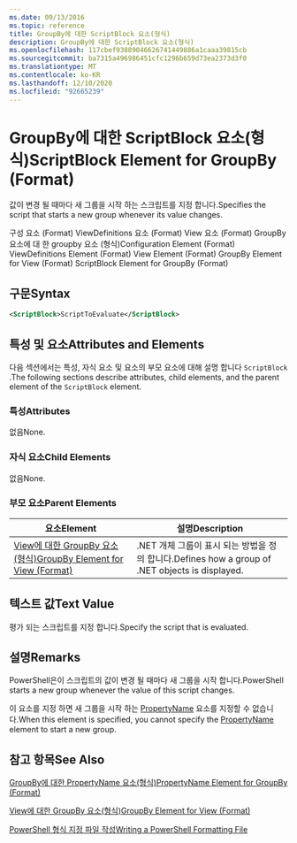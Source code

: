 ```yaml
---
ms.date: 09/13/2016
ms.topic: reference
title: GroupBy에 대한 ScriptBlock 요소(형식)
description: GroupBy에 대한 ScriptBlock 요소(형식)
ms.openlocfilehash: 117cbef93889046626741449886a1caaa39815cb
ms.sourcegitcommit: ba7315a496986451cfc1296b659d73ea2373d3f0
ms.translationtype: MT
ms.contentlocale: ko-KR
ms.lasthandoff: 12/10/2020
ms.locfileid: "92665239"
---
```

# <a name="scriptblock-element-for-groupby-format"></a><span data-ttu-id="e3f8c-103">GroupBy에 대한 ScriptBlock 요소(형식)</span><span class="sxs-lookup"><span data-stu-id="e3f8c-103">ScriptBlock Element for GroupBy (Format)</span></span>

<span data-ttu-id="e3f8c-104">값이 변경 될 때마다 새 그룹을 시작 하는 스크립트를 지정 합니다.</span><span class="sxs-lookup"><span data-stu-id="e3f8c-104">Specifies the script that starts a new group whenever its value changes.</span></span>

<span data-ttu-id="e3f8c-105">구성 요소 (Format) ViewDefinitions 요소 (Format) View 요소 (Format) GroupBy 요소에 대 한 groupby 요소 (형식)</span><span class="sxs-lookup"><span data-stu-id="e3f8c-105">Configuration Element (Format) ViewDefinitions Element (Format) View Element (Format) GroupBy Element for View (Format) ScriptBlock Element for GroupBy (Format)</span></span>

## <a name="syntax"></a><span data-ttu-id="e3f8c-106">구문</span><span class="sxs-lookup"><span data-stu-id="e3f8c-106">Syntax</span></span>

```xml
<ScriptBlock>ScriptToEvaluate</ScriptBlock>
```

## <a name="attributes-and-elements"></a><span data-ttu-id="e3f8c-107">특성 및 요소</span><span class="sxs-lookup"><span data-stu-id="e3f8c-107">Attributes and Elements</span></span>

<span data-ttu-id="e3f8c-108">다음 섹션에서는 특성, 자식 요소 및 요소의 부모 요소에 대해 설명 합니다 `ScriptBlock` .</span><span class="sxs-lookup"><span data-stu-id="e3f8c-108">The following sections describe attributes, child elements, and the parent element of the `ScriptBlock` element.</span></span>

### <a name="attributes"></a><span data-ttu-id="e3f8c-109">특성</span><span class="sxs-lookup"><span data-stu-id="e3f8c-109">Attributes</span></span>

<span data-ttu-id="e3f8c-110">없음</span><span class="sxs-lookup"><span data-stu-id="e3f8c-110">None.</span></span>

### <a name="child-elements"></a><span data-ttu-id="e3f8c-111">자식 요소</span><span class="sxs-lookup"><span data-stu-id="e3f8c-111">Child Elements</span></span>

<span data-ttu-id="e3f8c-112">없음</span><span class="sxs-lookup"><span data-stu-id="e3f8c-112">None.</span></span>

### <a name="parent-elements"></a><span data-ttu-id="e3f8c-113">부모 요소</span><span class="sxs-lookup"><span data-stu-id="e3f8c-113">Parent Elements</span></span>

|<span data-ttu-id="e3f8c-114">요소</span><span class="sxs-lookup"><span data-stu-id="e3f8c-114">Element</span></span>|<span data-ttu-id="e3f8c-115">설명</span><span class="sxs-lookup"><span data-stu-id="e3f8c-115">Description</span></span>|
|-------------|-----------------|
|[<span data-ttu-id="e3f8c-116">View에 대한 GroupBy 요소(형식)</span><span class="sxs-lookup"><span data-stu-id="e3f8c-116">GroupBy Element for View (Format)</span></span>](./groupby-element-for-view-format.md)|<span data-ttu-id="e3f8c-117">.NET 개체 그룹이 표시 되는 방법을 정의 합니다.</span><span class="sxs-lookup"><span data-stu-id="e3f8c-117">Defines how a group of .NET objects is displayed.</span></span>|

## <a name="text-value"></a><span data-ttu-id="e3f8c-118">텍스트 값</span><span class="sxs-lookup"><span data-stu-id="e3f8c-118">Text Value</span></span>

<span data-ttu-id="e3f8c-119">평가 되는 스크립트를 지정 합니다.</span><span class="sxs-lookup"><span data-stu-id="e3f8c-119">Specify the script that is evaluated.</span></span>

## <a name="remarks"></a><span data-ttu-id="e3f8c-120">설명</span><span class="sxs-lookup"><span data-stu-id="e3f8c-120">Remarks</span></span>

<span data-ttu-id="e3f8c-121">PowerShell은이 스크립트의 값이 변경 될 때마다 새 그룹을 시작 합니다.</span><span class="sxs-lookup"><span data-stu-id="e3f8c-121">PowerShell starts a new group whenever the value of this script changes.</span></span>

<span data-ttu-id="e3f8c-122">이 요소를 지정 하면 새 그룹을 시작 하는 [PropertyName](propertyname-element-for-groupby-format.md) 요소를 지정할 수 없습니다.</span><span class="sxs-lookup"><span data-stu-id="e3f8c-122">When this element is specified, you cannot specify the [PropertyName](propertyname-element-for-groupby-format.md) element to start a new group.</span></span>

## <a name="see-also"></a><span data-ttu-id="e3f8c-123">참고 항목</span><span class="sxs-lookup"><span data-stu-id="e3f8c-123">See Also</span></span>

[<span data-ttu-id="e3f8c-124">GroupBy에 대한 PropertyName 요소(형식)</span><span class="sxs-lookup"><span data-stu-id="e3f8c-124">PropertyName Element for GroupBy (Format)</span></span>](propertyname-element-for-groupby-format.md)

[<span data-ttu-id="e3f8c-125">View에 대한 GroupBy 요소(형식)</span><span class="sxs-lookup"><span data-stu-id="e3f8c-125">GroupBy Element for View (Format)</span></span>](groupby-element-for-view-format.md)

[<span data-ttu-id="e3f8c-126">PowerShell 형식 지정 파일 작성</span><span class="sxs-lookup"><span data-stu-id="e3f8c-126">Writing a PowerShell Formatting File</span></span>](writing-a-powershell-formatting-file.md)
